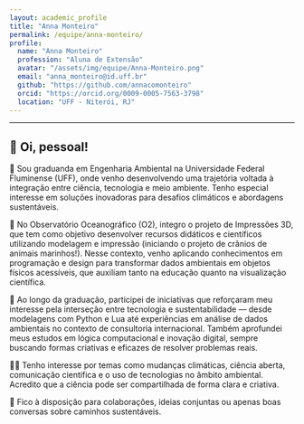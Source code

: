 ```yaml
---
layout: academic_profile
title: "Anna Monteiro"
permalink: /equipe/anna-monteiro/
profile:
  name: "Anna Monteiro"
  profession: "Aluna de Extensão"
  avatar: "/assets/img/equipe/Anna-Monteiro.png"
  email: "anna_monteiro@id.uff.br"
  github: "https://github.com/annacomonteiro"
  orcid: "https://orcid.org/0009-0005-7563-3798"
  location: "UFF - Niterói, RJ"
---
```


---
🧠 Oi, pessoal!
---

🌱 Sou graduanda em Engenharia Ambiental na Universidade Federal Fluminense (UFF), onde venho desenvolvendo uma trajetória voltada à integração entre ciência, tecnologia e meio ambiente. Tenho especial interesse em soluções inovadoras para desafios climáticos e abordagens sustentáveis.

🐧 No Observatório Oceanográfico (O2), integro o projeto de Impressões 3D, que tem como objetivo desenvolver recursos didáticos e científicos utilizando modelagem e impressão (iniciando o projeto de crânios de animais marinhos!). Nesse contexto, venho aplicando conhecimentos em programação e design para transformar dados ambientais em objetos físicos acessíveis, que auxiliam tanto na educação quanto na visualização científica.

🔬 Ao longo da graduação, participei de iniciativas que reforçaram meu interesse pela interseção entre tecnologia e sustentabilidade — desde modelagens com Python e Lua até experiências em análise de dados ambientais no contexto de consultoria internacional. Também aprofundei meus estudos em lógica computacional e inovação digital, sempre buscando formas criativas e eficazes de resolver problemas reais.

🧑‍🏫 Tenho interesse por temas como mudanças climáticas, ciência aberta, comunicação científica e o uso de tecnologias no âmbito ambiental. Acredito que a ciência pode ser compartilhada de forma clara e criativa.

🤝 Fico à disposição para colaborações, ideias conjuntas ou apenas boas conversas sobre caminhos sustentáveis.
